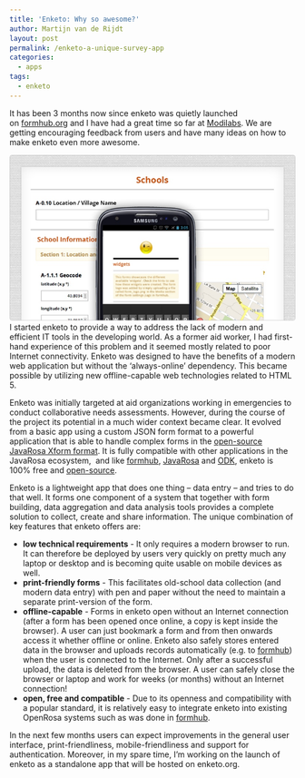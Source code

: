 ```yaml
---
title: 'Enketo: Why so awesome?'
author: Martijn van de Rijdt
layout: post
permalink: /enketo-a-unique-survey-app
categories:
  - apps
tags:
  - enketo
---
```

It has been 3 months now since enketo was quietly launched on [formhub.org][1] and I have had a great time so far at [Modilabs][2]. We are getting encouraging feedback from users and have many ideas on how to make enketo even more awesome.

 [1]: http://formhub.org "formhub web site"
 [2]: https://github.com/modilabs "GitHub repositories of modilabs"

![enketo screenshot][3]
I started enketo to provide a way to address the lack of modern and efficient IT tools in the developing world. As a former aid worker, I had first-hand experience of this problem and it seemed mostly related to poor Internet connectivity. Enketo was designed to have the benefits of a modern web application but without the ‘always-online’ dependency. This became possible by utilizing new offline-capable web technologies related to HTML 5.

 [3]: ../files/2012/12/ss1.jpg

Enketo was initially targeted at aid organizations working in emergencies to conduct collaborative needs assessments. However, during the course of the project its potential in a much wider context became clear. It evolved from a basic app using a custom JSON form format to a powerful application that is able to handle complex forms in the [open-source JavaRosa Xform format][4]. It is fully compatible with other applications in the JavaRosa ecosystem,  and like [formhub][1], [JavaRosa][5] and [ODK][6], enketo is 100% free and [open-source][7].

 [4]: https://bitbucket.org/javarosa/javarosa/wiki/xform-jr-compat "XForms as supported by JavaRosa"
 [5]: https://bitbucket.org/javarosa/javarosa/wiki/Home "JavaRosa wiki"
 [6]: http://opendatakit.org "OpenDataKit web site"
 [7]: https://github.com/MartijnR/enketo

Enketo is a lightweight app that does one thing – data entry – and tries to do that well. It forms one component of a system that together with form building, data aggregation and data analysis tools provides a complete solution to collect, create and share information. The unique combination of key features that enketo offers are:

*   **low technical requirements** - It only requires a modern browser to run. It can therefore be deployed by users very quickly on pretty much any laptop or desktop and is becoming quite usable on mobile devices as well.
*   **print-friendly forms** - This facilitates old-school data collection (and modern data entry) with pen and paper without the need to maintain a separate print-version of the form.
*   **offline-capable** - Forms in enketo open without an Internet connection (after a form has been opened once online, a copy is kept inside the browser). A user can just bookmark a form and from then onwards access it whether offline or online. Enketo also safely stores entered data in the browser and uploads records automatically (e.g. to [formhub][1]) when the user is connected to the Internet. Only after a successful upload, the data is deleted from the browser. A user can safely close the browser or laptop and work for weeks (or months) without an Internet connection!
*   **open, free and compatible** - Due to its openness and compatibility with a popular standard, it is relatively easy to integrate enketo into existing OpenRosa systems such as was done in [formhub][1].

In the next few months users can expect improvements in the general user interface, print-friendliness, mobile-friendliness and support for authentication. Moreover, in my spare time, I’m working on the launch of enketo as a standalone app that will be hosted on enketo.org.